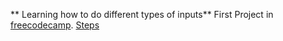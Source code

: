 ** Learning how to do different types of inputs**
First Project in [freecodecamp](https://www.freecodecamp.org/).
[Steps](https://www.freecodecamp.org/learn/2022/responsive-web-design/build-a-survey-form-project/build-a-survey-form)

